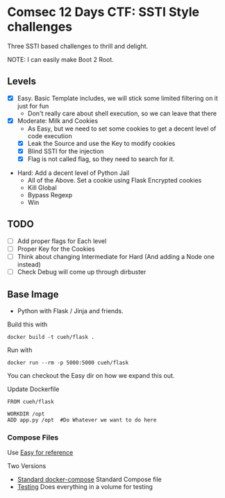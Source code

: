 # Comsec 12 Days CTF:  SSTI Style challenges

Three SSTI based challenges to thrill and delight.

NOTE:  I can easily make Boot 2 Root.

## Levels

 - [x] Easy.  Basic Template includes,  we will stick some limited filtering on it just for fun
   - Don't really care about shell execution, so we can leave that there
 - [x] Moderate:  Milk and Cookies
    - As Easy, but we need to set some cookies to get a decent level of code execution
	- [X] Leak the Source and use the Key to modify cookies
    - [X] Blind SSTI for the injection
	- [X] Flag is not called flag, so they need to search for it.
 - Hard:  Add a decent level of Python Jail
    - All of the Above.  Set a cookie using Flask Encrypted cookies
	- Kill Global
    - Bypass Regexp 
    - Win

## TODO

  - [ ] Add proper flags for Each level
  - [ ] Proper Key for the Cookies
  - [ ] Think about changing Intermediate for Hard (And adding a Node one instead)
  - [ ] Check Debug will come up through dirbuster

## Base Image

 - Python with Flask / Jinja and friends.
 
Build this with 

```
docker build -t cueh/flask .
```

Run with 

```
docker run --rm -p 5000:5000 cueh/flask
```


You can checkout the Easy dir on how we expand this out.

Update Dockerfile

```
FROM cueh/flask

WORKDIR /opt
ADD app.py /opt  #Do Whatever we want to do here
```

### Compose Files

Use [Easy for reference](Easy)

Two Versions

 - [Standard docker-compose](Easy/docker-compose.yml)  Standard Compose file
 - [Testing](Easy/compose-devel.yml)  Does everything in a volume for testing



